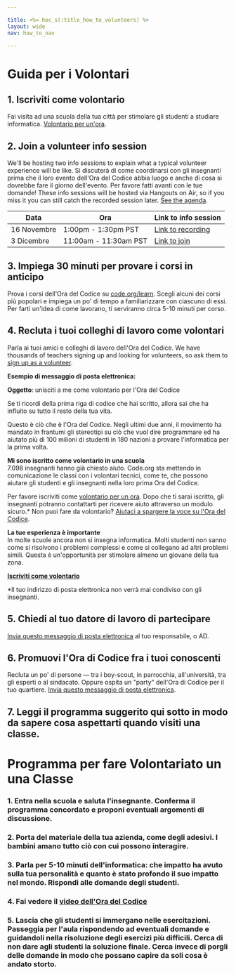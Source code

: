 ```yaml
---

title: <%= hoc_s(:title_how_to_volunteers) %>
layout: wide
nav: how_to_nav

---
```


# Guida per i Volontari

## 1. Iscriviti come volontario

Fai visita ad una scuola della tua città per stimolare gli studenti a studiare informatica. [Volontario per un'ora](https://code.org/volunteer/engineer).

## 2. Join a volunteer info session

We'll be hosting two info sessions to explain what a typical volunteer experience will be like. Si discuterà di come coordinarsi con gli insegnanti prima che il loro evento dell'Ora del Codice abbia luogo e anche di cosa si dovrebbe fare il giorno dell'evento. Per favore fatti avanti con le tue domande! These info sessions will be hosted via Hangouts on Air, so if you miss it you can still catch the recorded session later. [See the agenda](https://docs.google.com/document/d/1y2PjgICSEnYGTD7MT1mvLS6RvA9BJDG4zWheD0ZFIUo/edit?usp=sharing).

| Data        | Ora                   | Link to info session                                                            |
| ----------- | --------------------- | ------------------------------------------------------------------------------- |
| 16 Novembre | 1:00pm - 1:30pm PST   | [Link to recording](https://plus.google.com/events/c61fhr7i1rucvlfghv5opqvi8n0) |
| 3 Dicembre  | 11:00am - 11:30am PST | [Link to join](https://plus.google.com/events/c1j1vtlf3tdrb4j672tfnt3k0a0)      |

## 3. Impiega 30 minuti per provare i corsi in anticipo

Prova i corsi dell'Ora del Codice su [code.org/learn](https://code.org/learn). Scegli alcuni dei corsi più popolari e impiega un po' di tempo a familiarizzare con ciascuno di essi. Per farti un'idea di come lavorano, ti serviranno circa 5-10 minuti per corso.

## 4. Recluta i tuoi colleghi di lavoro come volontari

Parla ai tuoi amici e colleghi di lavoro dell'Ora del Codice. We have thousands of teachers signing up and looking for volunteers, so ask them to [sign up as a volunteer](https://code.org/volunteer).

**Esempio di messaggio di posta elettronica:**

**Oggetto**: unisciti a me come volontario per l'Ora del Codice

Se ti ricordi della prima riga di codice che hai scritto, allora sai che ha influito su tutto il resto della tua vita.

Questo è ciò che è l'Ora del Codice. Negli ultimi due anni, il movimento ha mandato in frantumi gli stereotipi su ciò che vuol dire programmare ed ha aiutato più di 100 milioni di studenti in 180 nazioni a provare l'informatica per la prima volta.

**Mi sono iscritto come volontario in una scuola**  
7.098 insegnanti hanno già chiesto aiuto. Code.org sta mettendo in comunicazione le classi con i volontari tecnici, come te, che possono aiutare gli studenti e gli insegnanti nella loro prima Ora del Codice.

Per favore iscriviti come [volontario per un ora](https://code.org/volunteer/engineer). Dopo che ti sarai iscritto, gli insegnanti potranno contattarti per ricevere aiuto attraverso un modulo sicuro.* Non puoi fare da volontario? [Aiutaci a spargere la voce su l'Ora del Codice](https://hourofcode.com/promote).

**La tue esperienza è importante**  
In molte scuole ancora non si insegna informatica. Molti studenti non sanno come si risolvono i problemi complessi e come si collegano ad altri problemi simili. Questa è un'opportunità per stimolare almeno un giovane della tua zona.

**[Iscriviti come volontario](https://code.org/volunteer/engineer)**

*Il tuo indirizzo di posta elettronica non verrà mai condiviso con gli insegnanti.

## 5. Chiedi al tuo datore di lavoro di partecipare

[Invia questo messaggio di posta elettronica](https://hourofcode.com/promote/resources#email) al tuo responsabile, o AD.

## 6. Promuovi l'Ora di Codice fra i tuoi conoscenti

Recluta un po' di persone — tra i boy-scout, in parrocchia, all'università, tra gli esperti o al sindacato. Oppure ospita un "party" dell'Ora di Codice per il tuo quartiere. [Invia questo messaggio di posta elettronica](https://hourofcode.com/promote/resources#email).

## 7. Leggi il programma suggerito qui sotto in modo da sapere cosa aspettarti quando visiti una classe.

# Programma per fare Volontariato un una Classe

### 1. Entra nella scuola e saluta l'insegnante. Conferma il programma concordato e proponi eventuali argomenti di discussione.

### 2. Porta del materiale della tua azienda, come degli adesivi. I bambini amano tutto ciò con cui possono interagire.

### 3. Parla per 5-10 minuti dell'informatica: che impatto ha avuto sulla tua personalità e quanto è stato profondo il suo impatto nel mondo. Rispondi alle domande degli studenti.

### 4. Fai vedere il [video dell'Ora del Codice](https://www.youtube.com/watch?v=2DxWIxec6yo)

### 5. Lascia che gli studenti si immergano nelle esercitazioni. Passeggia per l'aula rispondendo ad eventuali domande e guidandoli nella risoluzione degli esercizi più difficili. Cerca di non dare agli studenti la soluzione finale. Cerca invece di porgli delle domande in modo che possano capire da soli cosa è andato storto.